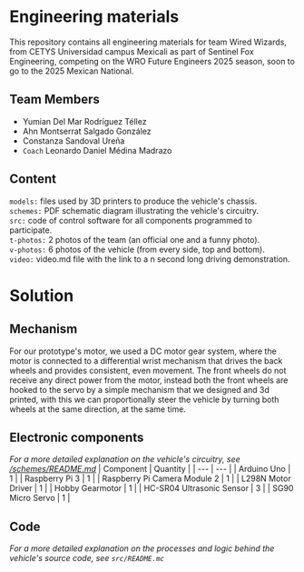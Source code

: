 Engineering materials
====

This repository contains all engineering materials for team Wired Wizards, from CETYS Universidad campus Mexicali as part of Sentinel Fox Engineering, competing on the WRO Future Engineers 2025 season, soon to go to the 2025 Mexican National.

## Team Members
* Yumian Del Mar Rodríguez Téllez
* Ahn Montserrat Salgado González
* Constanza Sandoval Ureña
* `Coach` Leonardo Daniel Médina Madrazo

## Content


`models:` files used by 3D printers to produce the vehicle's chassis.   
`schemes:` PDF schematic diagram illustrating the vehicle's circuitry.  
`src:` code of control software for all components programmed to participate.  
`t-photos:` 2 photos of the team (an official one and a funny photo).  
`v-photos:` 6 photos of the vehicle (from every side, top and bottom).  
`video:` video.md file with the link to a n second long driving demonstration.

# Solution

## Mechanism
For our prototype's motor, we used a DC motor gear system, where the motor is connected to a differential wrist mechanism that drives the back wheels and provides consistent, even movement. The front wheels do not receive any direct power from the motor, instead both the front wheels are hooked to the servo by a simple mechanism that we designed and 3d printed, with this we can proportionally steer the vehicle by turning both wheels at the same direction, at the same time.

## Electronic components
_For a more detailed explanation on the vehicle's circuitry, see [/schemes/README.md](./schemes/README.md)_
| Component  | Quantity |
| --- | --- |
| Arduino Uno  | 1  |
| Raspberry Pi 3  | 1  |
| Raspberry Pi Camera Module 2  | 1  |
| L298N Motor Driver | 1  |
| Hobby Gearmotor  | 1  |
| HC-SR04 Ultrasonic Sensor  | 3  |
| SG90 Micro Servo  | 1  |

## Code
_For a more detailed explanation on the processes and logic behind the vehicle's source code, see `src/README.mc`_
